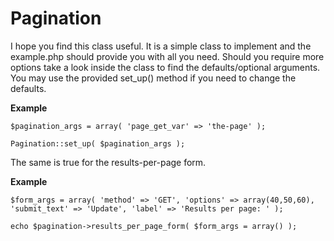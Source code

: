 # Pagination

I hope you find this class useful. It is a simple class to implement and the example.php should provide you with all you need. 
Should you require more options take a look inside the class to find the defaults/optional arguments. You may use the provided
set_up() method if you need to change the defaults.

**Example**

`$pagination_args = array( 'page_get_var' => 'the-page' );`

`Pagination::set_up( $pagination_args );`

The same is true for the results-per-page form.

**Example**

`$form_args = array( 'method' => 'GET', 'options' => array(40,50,60), 'submit_text' => 'Update', 'label' => 'Results per page: ' );`

`echo $pagination->results_per_page_form( $form_args = array() );`